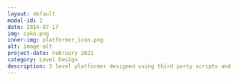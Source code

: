```yaml
---
layout: default
modal-id: 2
date: 2014-07-17
img: cake.png
inner-img: platformer_icon.png
alt: image-alt
project-date: February 2021
category: Level Design
description: 3 level platformer designed using third party scripts and tiles. Made to make a proper difficulty curve. <a href="https://github.com/scara2016/Space-Shooter-2D-Platformer-">Github<a>
---
```


